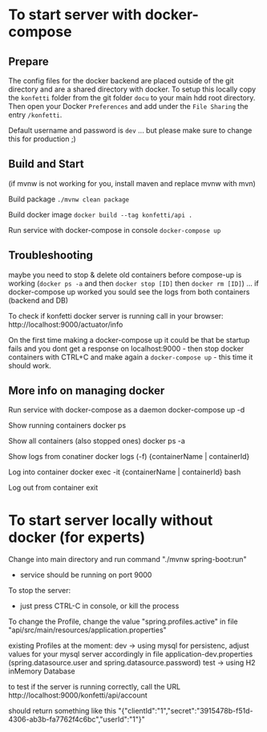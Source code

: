 

# To start server with docker-compose

## Prepare

The config files for the docker backend are placed outside of the git directory and are a shared directory with docker. To setup this locally copy the `konfetti` folder from the git folder `docu` to your main hdd root directory. Then open your Docker `Preferences` and add under the `File Sharing` the entry `/konfetti`.

Default username and password is `dev` ... but please make sure to change this for production ;)

## Build and Start

(if mvnw is not working for you, install maven and replace mvnw with mvn)

Build package 
`./mvnw clean package`
 
Build docker image
`docker build --tag konfetti/api .`

Run service with docker-compose in console
`docker-compose up`

## Troubleshooting

maybe you need to stop & delete old containers before compose-up is working (`docker ps -a` and then `docker stop [ID]` then `docker rm [ID]`) ... if docker-compose up worked you sould see the logs from both containers (backend and DB)

To check if konfetti docker server is running call in your browser: http://localhost:9000/actuator/info

On the first time making a docker-compose up it could be that be startup fails and you dont get a response on localhost:9000 - then stop docker containers with CTRL+C and make again a `docker-compose up` - this time it should work.

## More info on managing docker

Run service with docker-compose as a daemon
docker-compose up -d

Show running containers
docker ps

Show all containers (also stopped ones)
docker ps -a

Show logs from conatiner
docker logs (-f) {containerName | containerId}

Log into container 
docker exec -it {containerName | containerId} bash

Log out from container
exit

# To start server locally without docker (for experts)

Change into main directory and run command
"./mvnw spring-boot:run"

- service should be running on port 9000

To stop the server:
- just press CTRL-C in console, or kill the process

To change the Profile, change the value "spring.profiles.active" in file "api/src/main/resources/application.properties"

existing Profiles at the moment:
dev
    -> using mysql for persistenc, adjust values for your mysql server accordingly in file application-dev.properties (spring.datasource.user and spring.datasource.password)
test
    -> using H2 inMemory Database

to test if the server is running correctly, call the URL http://localhost:9000/konfetti/api/account

should return something like this "{"clientId":"1","secret":"3915478b-f51d-4306-ab3b-fa7762f4c6bc","userId":"1"}"